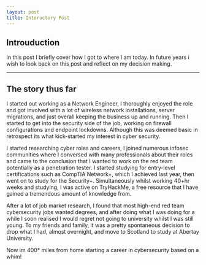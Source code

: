 ```yaml
---
layout: post
title: Intoructory Post
---
```


## Introuduction

In this post I briefly cover how I got to where I am today. In future years i wish to look back on this post and reflect on my decision making.

-----

## The story thus far

I started out working as a Network Engineer, I thoroughly enjoyed the role and got involved with a lot of wireless network installations, server migrations, and just overall keeping the business up and running. Then I started to get into the security side of the job, working on firewall configurations and endpoint lockdowns. Although this was deemed basic in retrospect its what kick-started my interest in cyber security.

I started researching cyber roles and careers, I joined numerous infosec communities where I conversed with many professionals about their roles and came to the conclusion that I wanted to work on the red team potentially as a penetration tester. I started studying for entry-level certifications such as CompTIA Network+, which I achieved last year, then went on to study for the Security+. Simultaneously whilst working 40+hr weeks and studying, I was active on TryHackMe, a free resource that I have gained a tremendous amount of knowledge from.

After a lot of job market research, I found that most high-end red team cybersecurity jobs wanted degrees, and after doing what I was doing for a while I soon realised I would regret not going to university whilst I was still young. To my friends and family, it was a pretty spontaneous decision to drop what I had, almost overnight, and move to Scotland to study at Abertay University. 

Now im 400* miles from home starting a career in cybersecurity based on a whim!
